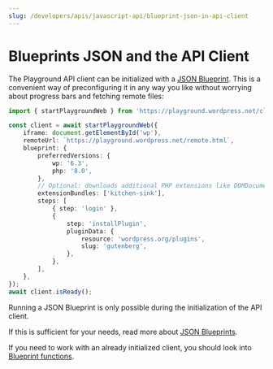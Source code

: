 ```yaml
---
slug: /developers/apis/javascript-api/blueprint-json-in-api-client
---
```


# Blueprints JSON and the API Client

The Playground API client can be initialized with a [JSON Blueprint](/blueprints). This is a convenient way of preconfiguring it in any way you like without worrying about progress bars and fetching remote files:

```ts
import { startPlaygroundWeb } from 'https://playground.wordpress.net/client/index.js';

const client = await startPlaygroundWeb({
	iframe: document.getElementById('wp'),
	remoteUrl: `https://playground.wordpress.net/remote.html`,
	blueprint: {
		preferredVersions: {
			wp: '6.3',
			php: '8.0',
		},
		// Optional: downloads additional PHP extensions like DOMDocument, mbstring, etc.
		extensionBundles: ['kitchen-sink'],
		steps: [
			{ step: 'login' },
			{
				step: 'installPlugin',
				pluginData: {
					resource: 'wordpress.org/plugins',
					slug: 'gutenberg',
				},
			},
		],
	},
});
await client.isReady();
```

Running a JSON Blueprint is only possible during the initialization of the API client.

If this is sufficient for your needs, read more about [JSON Blueprints](/blueprints).

If you need to work with an already initialized client, you should look into [Blueprint functions](/developers/apis/javascript-api/blueprint-functions-in-api-client).
